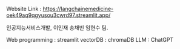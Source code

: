 Website Link : https://langchainemedicine-oek49aq9qgyusou3cwrd97.streamlit.app/

인공지능서비스개발, 이인재 송채빈 임현수 팀.

Web programming : streamlit
vectorDB : chromaDB
LLM : ChatGPT

